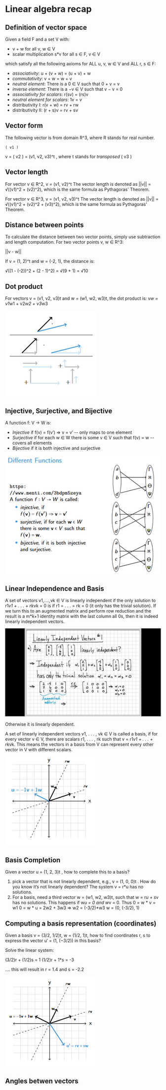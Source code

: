 # Linear algebra recap

## Definition of vector space
Given a field F and a set V with:
- v + w for all v, w ∈ V
- scalar multiplication s*v for all s ∈ F, v ∈ V

which satisfy all the following axioms for ALL u, v, w ∈ V and ALL r, s ∈ F:
- *associativity*: u + (v + w) = (u + v) + w
- *commutativity*: v + w = w + v
- *neutral element*: There is a 0 ∈ V such that 0 + v = v
- *inverse element*: There is a −v ∈ V such that v − v = 0
- *associativity for scalars*: r(sv) = (rs)v
- *neutral element for scalars*: 1v = v
- distributivity I: r(v + w) = rv + rw
- distributivity II: (r + s)v = rv + sv

## Vector form
The following vector is from domain R^3, where R stands for real number.

    ( v1 )
v = ( v2 ) = (v1, v2, v3)^t , where t stands for *transposed*
    ( v3 )


## Vector length
For vector v ∈ R^2, v = (v1, v2)^t
The vector length is denoted as ||v|| = √((v1)^2 + (v2)^2), which is the same formula as Pythagoras' Theorem.

For vector v ∈ R^3, v = (v1, v2, v3)^t
The vector length is denoted as ||v|| = √((v1)^2 + (v2)^2 + (v3)^2), which is the same formula as Pythagoras' Theorem.

## Distance between points
To calculate the distance between two vector points, simply use subtraction and length computation. For two vector points v, w ∈ R^3:

||v - w||

If v = (1, 2)^t and w = (-2, 1), the distance is:

√((1 - (-2))^2 + (2 - 1)^2) = √(9 + 1) = √10

## Dot product
For vectors v = (v1, v2, v3)t and w = (w1, w2, w3)t, the dot product is:
v*w = v1*w1 + v2*w2 + v3*w3

![image info](../../images/dot_product.png)

## Injective, Surjective, and Bijective
A function f: V -> W is:

- *Injective* if f(v) = f(v′) ⇒ v = v′ -- only maps to one element
- *Surjective* if for each w ∈ W there is some v ∈ V such that f(v) = w -- covers all elements
- *Bijective* if it is both injective and surjective

![image info](../../images/functions.png)

## Linear Independence and Basis
A set of vectors v1,....,vk ∈ V is linearly independent if the only solution to r1*v1 + . . . + rk*vk = 0 is if 
r1 = . . . = rk = 0 (it only has the trivial solution). If we turn this to an augmented matrix and perform row reduction and the result is a m*k+1 identity matrix with the last column all 0s, then it is indeed linearly independent vectors.

![image info](../../images/linearly_indenpendent_vectors.jpg)

Otherwise it is linearly dependent. 

A set of linearly independent vectors v1, . . . , vk ∈ V is called a basis, if for every vector v ∈ V,
there are scalars r1, . . . , rk such that v = r1*v1 + . . . + rk*vk. This means the vectors in a basis from V can represent every other vector in V with different scalars.

![image info](../../images/basis.png)

## Basis Completion
Given a vector u = (1, 2, 3)t , how to complete this to a basis?

1. pick a vector that is not linearly dependent, e.g., v = (1, 0, 0)t .
How do you know it’s not linearly dependent? The system v = r*u has no solutions.
2. For a basis, need a third vector w = (w1, w2, w3)t, such that w = r*u + s*v has no solutions. 
This happens if w*u = 0 and w*v = 0. Thus
0 = w * v = w1
0 = w * u = 2w2 + 3w3 ⇒ w2 = (-3/2)*w3
w = (0, (-3/2), 1)

## Computing a basis representation (coordinates)
Given a basis v = (3/2, 1/2)t, w = (1/2, 1)t, how to find coordinates r, s to express the vector u′ = (1, (−3/2)) in this basis?

Solve the linear system:

(3/2)r + (1/2)s = 1
(1/2)r + 1*s    = -3

.... this will result in r = 1.4 and s = -2.2

![image info](../../images/basis_representation.png)

## Angles betwen vectors

